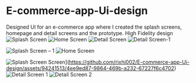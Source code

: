 ﻿# E-commerce-app-Ui-design
Designed UI for an e-commerce app where I created the splash screens, homepage and detail screens and the prototype.
High Fidelity design
![Splash Screen](https://github.com/rixhi002/Ecommerce-App-Design/assets/94241513/9e65c408-7432-413b-aaf4-50ac38adc9c7)
![Home Screen](https://github.com/rixhi002/Ecommerce-App-Design/assets/94241513/2007a9d4-cda6-4e4f-a460-e0cb6a9c93de)
![Detail Screen](https://github.com/rixhi002/Ecommerce-App-Design/assets/94241513/d4645b75-346d-45a3-a1e9-142a22a7b21f)
![Detail Screen-1](https://github.com/rixhi002/Ecommerce-App-Design/assets/94241513/2fe5db1c-3f68-4af9-9b4b-971768e9f1bf)


![Splash Screen – 1](https://github.com/rixhi002/E-commerce-app-Ui-design/assets/94241513/ddb1322a-727b-4db9-a147-8b09cc72da3e)
![Home Screen](https://github.com/rixhi002/E-commerce-app-Ui-design/assets/94241513/a6070ef7-f3d2-4147-a9a7-a7cbf472d4dc)


![Splash Screen](https://github.com/rixhi002/E-commerce-app-Ui-design/assets/94241513/8322dbcf-2ff2-423e-b1bf-0d6b25890ed9)
Screen](https://github.com/rixhi002/E-commerce-app-Ui-design/assets/94241513/4ee9ed87-9864-469b-a232-67227f6c4702)
![Detail Screen 1](https://github.com/rixhi002/E-commerce-app-Ui-design/assets/94241513/84fdef97-5e69-492f-8e93-4ce8f4d93c56)
![Detail Screen 2](https://github.com/rixhi002/E-commerce-app-Ui-design/assets/94241513/51e9f620-0c3b-42f7-822b-d0fd3bf72824)

